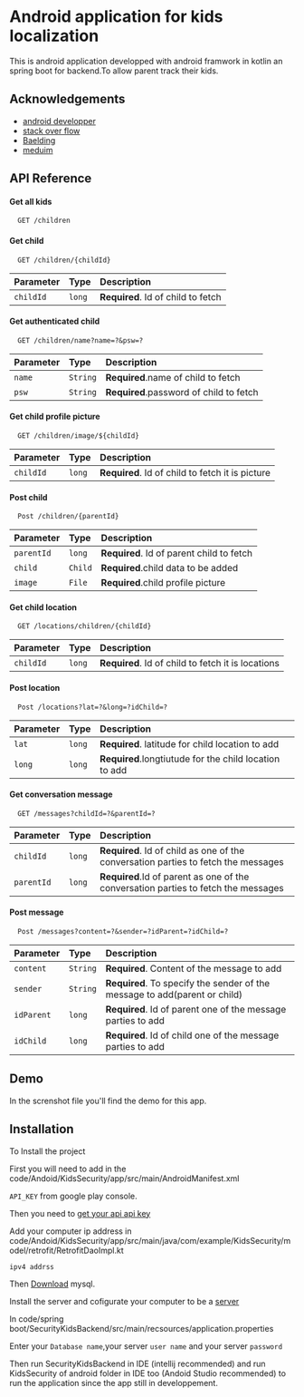 
# Android application for kids localization

This is android application developped with android framwork in kotlin an spring boot for backend.To allow parent track their kids. 


## Acknowledgements

 - [android developper](https://developer.android.com/)
 - [stack over flow](https://stackoverflow.com/)
 - [Baelding](https://www.baeldung.com/)
 - [meduim](https://medium.com/)


## API Reference

#### Get all kids

```http
  GET /children
```


#### Get child

```http
  GET /children/{childId}
```

| Parameter | Type     | Description                       |
| :-------- | :------- | :-------------------------------- |
| `childId` | `long`   | **Required**. Id of child to fetch|


#### Get authenticated child

```http
  GET /children/name?name=?&psw=?
```

| Parameter | Type     | Description                              |
| :-------- | :------- | :--------------------------------        |
| `name`    | `String` | **Required**.name of child to fetch      |
| `psw`     | `String` | **Required**.password of child to fetch  |


#### Get child profile picture

```http
  GET /children/image/${childId}
```

| Parameter | Type     | Description                                     |
| :-------- | :------- | :--------------------------------               |
| `childId` | `long`   | **Required**. Id of child to fetch it is picture|

#### Post child

```http
  Post /children/{parentId}
```

| Parameter | Type     | Description                              |
| :-------- | :------- | :--------------------------------        |
| `parentId`| `long`   | **Required**. Id of parent child to fetch|
| `child`   | `Child`  | **Required**.child data to be added      |
| `image`   | `File`   | **Required**.child profile picture       |


#### Get child location

```http
  GET /locations/children/{childId}
```

| Parameter | Type     | Description                                       |
| :-------- | :------- | :--------------------------------                 |
| `childId` | `long`   | **Required**. Id of child to fetch it is locations|


#### Post location

```http
  Post /locations?lat=?&long=?idChild=?
```

| Parameter | Type     | Description                                           |
| :-------- | :------- | :--------------------------------                     |
| `lat`     | `long`   | **Required**. latitude for child location to add      |
| `long`    | `long`   | **Required**.longtiutude for the child location to add|


#### Get conversation message

```http
  GET /messages?childId=?&parentId=?
```

| Parameter | Type     | Description                                                                       |
| :-------- | :------- | :--------------------------------                                                 |
| `childId` | `long`   | **Required**. Id of child as one of the conversation parties to fetch the messages|
| `parentId`| `long`   | **Required**.Id of parent as one of the conversation parties to fetch the messages|


#### Post message

```http
  Post /messages?content=?&sender=?idParent=?idChild=?
```

| Parameter | Type     | Description                                                               |
| :-------- | :------- | :--------------------------------                                         |
| `content` | `String` | **Required**. Content of the message to add                               |
| `sender`  | `String` | **Required**. To specify the sender of the message to add(parent or child)|
| `idParent`| `long`   | **Required**. Id of parent one of the message parties to add              |
| `idChild` | `long`   | **Required**. Id of child one of the message parties to add               |

## Demo

In the screnshot file you'll find the demo for this app.


## Installation

To Install the project

First you will need to add in the code/Andoid/KidsSecurity/app/src/main/AndroidManifest.xml

`API_KEY` from google play console.

  Then you need to [get your api api key](https://developers.google.com/maps/documentation/android-sdk/cloud-setup)
 
 Add your computer ip address in code/Andoid/KidsSecurity/app/src/main/java/com/example/KidsSecurity/model/retrofit/RetrofitDaoImpl.kt
 
`ipv4 addrss`

Then [Download](https://dev.mysql.com/downloads/installer/) mysql.

Install the server and cofigurate your computer to be a [server](https://www.microfocus.com/documentation/idol/IDOL_12_0/MediaServer/Guides/html/English/Content/Getting_Started/Configure/_TRN_Set_up_MySQL.htm)

In code/spring boot/SecurityKidsBackend/src/main/recsources/application.properties

Enter your `Database name`,your server `user name` and your server `password`

Then run SecurityKidsBackend in IDE (intellij recommended) and run KidsSecurity of android folder in IDE too (Andoid Studio recommended)
to run the application since the app still in developpement.
    